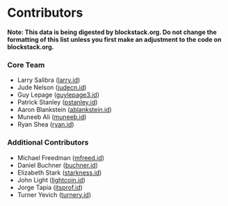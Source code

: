 # Contributors

**Note: This data is being digested by blockstack.org. Do not change the formatting of this list unless you first make an adjustment to the code on blockstack.org.**

### Core Team

- Larry Salibra ([larry.id](https://onename.com/larry))
- Jude Nelson ([judecn.id](https://onename.com/judecn))
- Guy Lepage ([guylepage3.id](https://onename.com/guylepage3))
- Patrick Stanley ([pstanley.id](https://onename.com/pstanley))
- Aaron Blankstein ([ablankstein.id](https://onename.com/ablankstein))
- Muneeb Ali ([muneeb.id](https://onename.com/muneeb))
- Ryan Shea ([ryan.id](https://onename.com/ryan))

### Additional Contributors

- Michael Freedman ([mfreed.id](https://onename.com/mfreed))
- Daniel Buchner ([buchner.id](https://onename.com/buchner))
- Elizabeth Stark ([starkness.id](https://onename.com/starkness))
- John Light ([lightcoin.id](https://onename.com/lightcoin))
- Jorge Tapia ([itsprof.id](https://onename.com/itsprof))
- Turner Yevich ([turnery.id](https://onename.com/turnery))
